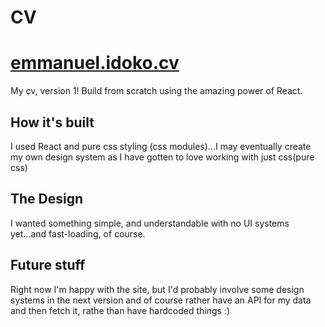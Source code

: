 # CV 

[emmanuel.idoko.cv](https://emmanuel-idoko-cv.netlify.app)
==============

My cv, version 1! Build from scratch using the amazing power of
React.

## How it's built
I used React and pure css styling (css modules)...I may eventually create my own design system as I have gotten to love working with just css(pure css)


## The Design
I wanted something simple, and understandable with no UI systems yet...and fast-loading, of course.

## Future stuff
Right now I'm happy with the site, but I'd probably involve some design systems in the next version and of course rather have an API for my data and then fetch it, rathe than have hardcoded things :)
